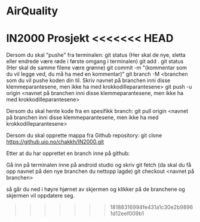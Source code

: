 # AirQuality
IN2000 Prosjekt
<<<<<<< HEAD
=======

Dersom du skal "pushe" fra terminalen:
git status (Her skal de nye, sletta eller endrede være røde i første omgang i terminalen) 
git add .
git status (Her skal de samme filene være grønne)
git commit -m "(kommentar som du vil legge ved, du må ha med en kommentar)"
git branch -M <branchen som du vil pushe koden din til. Skriv navnet på branchen inni disse klemmeparantesene, men ikke ha med krokkodilleparantesene> 
git push -u origin <navnet på branchen inni disse klemmeparantesene, men ikke ha med krokkodilleparantesene>


Dersom du skal hente kode fra en spesifikk branch:
git pull origin <navnet på branchen inni disse klemmeparantesene, men ikke ha med krokkodilleparantesene>

Dersom du skal opprette mappa fra Github repository:
git clone https://github.uio.no/chakkh/IN2000.git

Etter at du har opprettet en branch inne på github:

Gå inn på terminalen inne på android studio og skriv
git fetch (da skal du få opp navnet på den nye branchen du nettopp lagde)
git checkout <navnet på branchen>

så går du ned i høyre hjørnet av skjermen og klikker på de branchene og skjermen vil oppdatere seg.
>>>>>>> 18188316994fe431a1c30e2b98961d12eef009b1
